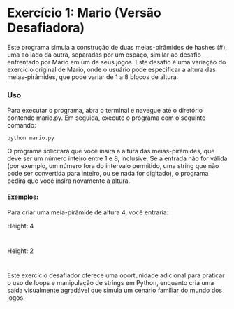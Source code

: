# Exercício 1: Mario (Versão Desafiadora)

Este programa simula a construção de duas meias-pirâmides de hashes (#), uma ao lado da outra, separadas por um espaço, similar ao desafio enfrentado por Mario em um de seus jogos. Este desafio é uma variação do exercício original de Mario, onde o usuário pode especificar a altura das meias-pirâmides, que pode variar de 1 a 8 blocos de altura.

### Uso

Para executar o programa, abra o terminal e navegue até o diretório contendo mario.py. Em seguida, execute o programa com o seguinte comando:

    python mario.py

O programa solicitará que você insira a altura das meias-pirâmides, que deve ser um número inteiro entre 1 e 8, inclusive. Se a entrada não for válida (por exemplo, um número fora do intervalo permitido, uma string que não pode ser convertida para inteiro, ou se nada for digitado), o programa pedirá que você insira novamente a altura.

#### Exemplos:

Para criar uma meia-pirâmide de altura 4, você entraria:

Height: 4

   #  #
  ##  ##
 ###  ###
####  ####

Height: 2

 #  #
##  ##

Este exercício desafiador oferece uma oportunidade adicional para praticar o uso de loops e manipulação de strings em Python, enquanto cria uma saída visualmente agradável que simula um cenário familiar do mundo dos jogos.